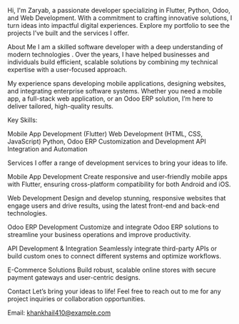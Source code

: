 Hi, I'm Zaryab, a passionate developer specializing in Flutter, Python, Odoo, and Web Development. With a commitment to crafting innovative solutions, I turn ideas into impactful digital experiences. Explore my portfolio to see the projects I’ve built and the services I offer.

About Me
I am a skilled software developer with a deep understanding of modern technologies . Over the years, I have helped businesses and individuals build efficient, scalable solutions by combining my technical expertise with a user-focused approach.

My experience spans developing mobile applications, designing websites, and integrating enterprise software systems. Whether you need a mobile app, a full-stack web application, or an Odoo ERP solution, I’m here to deliver tailored, high-quality results.

Key Skills:

Mobile App Development (Flutter)
Web Development (HTML, CSS, JavaScript)
Python,
Odoo ERP Customization and Development
API Integration and Automation


Services
I offer a range of development services to bring your ideas to life.

Mobile App Development
Create responsive and user-friendly mobile apps with Flutter, ensuring cross-platform compatibility for both Android and iOS.

Web Development
Design and develop stunning, responsive websites that engage users and drive results, using the latest front-end and back-end technologies.

Odoo ERP Development
Customize and integrate Odoo ERP solutions to streamline your business operations and improve productivity.

API Development & Integration
Seamlessly integrate third-party APIs or build custom ones to connect different systems and optimize workflows.

E-Commerce Solutions
Build robust, scalable online stores with secure payment gateways and user-centric designs.


Contact
Let’s bring your ideas to life! Feel free to reach out to me for any project inquiries or collaboration opportunities.

Email: khankhail410@example.com
